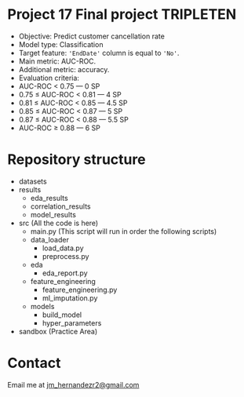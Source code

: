 # Project 17 Final project TRIPLETEN

- Objective: Predict customer cancellation rate
- Model type: Classification
- Target feature: `'EndDate'` column is equal to `'No'`.
- Main metric: AUC-ROC.
- Additional metric: accuracy.
- Evaluation criteria:
- AUC-ROC < 0.75 — 0 SP
- 0.75 ≤ AUC-ROC < 0.81 — 4 SP
- 0.81 ≤ AUC-ROC < 0.85 — 4.5 SP
- 0.85 ≤ AUC-ROC < 0.87 — 5 SP
- 0.87 ≤ AUC-ROC < 0.88 — 5.5 SP
- AUC-ROC ≥ 0.88 — 6 SP

# Repository structure

- datasets
- results
  - eda_results
  - correlation_results
  - model_results
- src (All the code is here)
  - main.py (This script will run in order the following scripts)
  - data_loader
    - load_data.py
    - preprocess.py
  - eda
    - eda_report.py
  - feature_engineering
    - feature_engineering.py
    - ml_imputation.py
  - models
    - build_model
    - hyper_parameters
- sandbox (Practice Area)

# Contact
Email me at jm_hernandezr2@gmail.com

<!-- TODO Agregar .vscode -->
